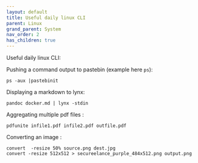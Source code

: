 ```yaml
---
layout: default
title: Useful daily linux CLI
parent: Linux
grand_parent: System
nav_order: 2
has_children: true
---
```


Useful daily linux CLI:

Pushing a command output to pastebin (example here ```ps```):
```
ps -aux |pastebinit
```
Displaying a markdown to lynx: 
```
pandoc docker.md | lynx -stdin
```

Aggregating multiple pdf files :
```
pdfunite infile1.pdf infile2.pdf outfile.pdf
```

Converting an image :
```
convert  -resize 50% source.png dest.jpg
convert -resize 512x512 > secureelance_purple_484x512.png output.png
```
